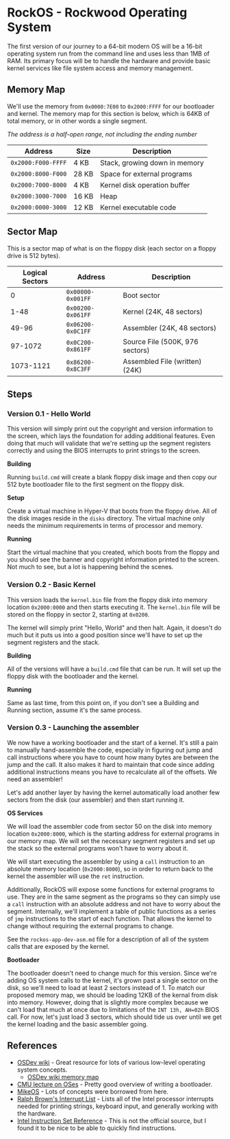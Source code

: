RockOS - Rockwood Operating System
================================================================================

The first version of our journey to a 64-bit modern OS will be a 16-bit
operating system run from the command line and uses less than 1MB of RAM. Its
primary focus will be to handle the hardware and provide basic kernel services
like file system access and memory management.

Memory Map
--------------------------------------------------------------------------------

We'll use the memory from `0x0000:7E00` to `0x2000:FFFF` for our bootloader and
kernel. The memory map for this section is below, which is 64KB of total memory,
or in other words a single segment.

_The address is a half-open range, not including the ending number_

| Address            | Size  | Description                    |
|--------------------|-------|--------------------------------|
| `0x2000:F000-FFFF` | 4 KB  | Stack, growing down in memory  |
| `0x2000:8000-F000` | 28 KB | Space for external programs    |
| `0x2000:7000-8000` | 4 KB  | Kernel disk operation buffer   |
| `0x2000:3000-7000` | 16 KB | Heap                           |
| `0x2000:0000-3000` | 12 KB | Kernel executable code         |

Sector Map
--------------------------------------------------------------------------------

This is a sector map of what is on the floppy disk (each sector on a floppy
drive is 512 bytes).

| Logical Sectors | Address           | Description                     |
|-----------------|-------------------|---------------------------------|
| 0               | `0x00000-0x001FF` | Boot sector                     |
| 1-48            | `0x00200-0x061FF` | Kernel (24K, 48 sectors)        |
| 49-96           | `0x06200-0x0C1FF` | Assembler (24K, 48 sectors)     |
| 97-1072         | `0x0C200-0x861FF` | Source File (500K, 976 sectors) |
| 1073-1121       | `0x86200-0x8C3FF` | Assembled File (written) (24K)  |

Steps
--------------------------------------------------------------------------------

### Version 0.1 - Hello World

This version will simply print out the copyright and version information to the
screen, which lays the foundation for adding additional features. Even doing
that much will validate that we're setting up the segment registers correctly
and using the BIOS interrupts to print strings to the screen.

**Building**

Running `build.cmd` will create a blank floppy disk image and then copy our 512
byte bootloader file to the first segment on the floppy disk.

**Setup**

Create a virtual machine in Hyper-V that boots from the floppy drive. All of the
disk images reside in the `disks` directory. The virtual machine only needs the
minimum requirements in terms of processor and memory.

**Running**

Start the virtual machine that you created, which boots from the floppy and you
should see the banner and copyright information printed to the screen. Not much
to see, but a lot is happening behind the scenes.



### Version 0.2 - Basic Kernel

This version loads the `kernel.bin` file from the floppy disk into memory
location `0x2000:0000` and then starts executing it. The `kernel.bin` file will
be stored on the floppy in sector 2, starting at `0x0200`.

The kernel will simply print "Hello, World" and then halt. Again, it doesn't do
much but it puts us into a good position since we'll have to set up the segment
registers and the stack.

**Building**

All of the versions will have a `build.cmd` file that can be run. It will set up
the floppy disk with the bootloader and the kernel.

**Running**

Same as last time, from this point on, if you don't see a Building and Running
section, assume it's the same process.



### Version 0.3 - Launching the assembler

We now have a working bootloader and the start of a kernel. It's still a pain to
manually hand-assemble the code, especially in figuring out jump and call
instructions where you have to count how many bytes are between the jump and the
call. It also makes it hard to maintain that code since adding additional
instructions means you have to recalculate all of the offsets. We need an
assembler!

Let's add another layer by having the kernel automatically load another few
sectors from the disk (our assembler) and then start running it.

**OS Services**

We will load the assembler code from sector 50 on the disk into memory location
`0x2000:8000`, which is the starting address for external programs in our memory
map. We will set the necessary segment registers and set up the stack so the
external programs won't have to worry about it.

We will start executing the assembler by using a `call` instruction to an
absolute memory location (`0x2000:8000`), so in order to return back to the
kernel the assembler will use the `ret` instruction.

Additionally, RockOS will expose some functions for external programs to use.
They are in the same segment as the programs so they can simply use a `call`
instruction with an absolute address and not have to worry about the segment.
Internally, we'll implement a table of public functions as a series of `jmp`
instructions to the start of each function. That allows the kernel to change
without requiring the external programs to change.

See the `rockos-app-dev-asm.md` file for a description of all of the system
calls that are exposed by the kernel.

**Bootloader**

The bootloader doesn't need to change much for this version. Since we're adding
OS system calls to the kernel, it's grown past a single sector on the disk, so
we'll need to load at least 2 sectors instead of 1. To match our proposed memory
map, we should be loading 12KB of the kernal from disk into memory. However,
doing that is slightly more complex because we can't load that much at once due
to limitations of the `INT 13h, AH=02h` BIOS call. For now, let's just load 3
sectors, which should tide us over until we get the kernel loading and the basic
assembler going.


References
--------------------------------------------------------------------------------

* [OSDev wiki](http://wiki.osdev.org) - Great resource for lots of various
  low-level operating system concepts.
  * [OSDev wiki memory map](http://wiki.osdev.org/Memory_Map_%28x86%29)
* [CMU lecture on OSes](http://www.cs.cmu.edu/~410-s07/p4/p4-boot.pdf) - Pretty
  good overview of writing a bootloader.
* [MikeOS](http://mikeos.sourceforge.net/) - Lots of concepts were borrowed from
  here.
* [Ralph Brown's Interrupt List](http://www.delorie.com/djgpp/doc/rbinter/) -
  Lists all of the Intel processor interrupts needed for printing strings,
  keyboard input, and generally working with the hardware.
* [Intel Instruction Set Reference](http://faydoc.tripod.com/cpu/index_a.htm) -
  This is not the official source, but I found it to be nice to be able to
  quickly find instructions.